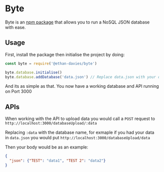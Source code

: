 # Byte
Byte is an [npm package](https://www.npmjs.com/package/@ethan-davies/byte) that allows you to run a NoSQL JSON database with ease.

## Usage
First, install the package then initialise the project by doing:
```js
const byte = require('@ethan-davies/byte')

byte.database.initialise()
byte.database.addDatabase('data.json') // Replace data.json with your database name (keep the .json)
```
And its as simple as that. You now have a working database and API running on Port 3000

## APIs
When working with the API to upload data you would call a `POST` request to `http://localhost:3000/databaseUpload/:data`

Replacing `:data` with the database name, for exmaple if you had your data in `data.json` you would put `http://localhost:3000/databaseUpload/data`

Then your body would be as an example:

```json
{
  "json": {"TEST": "data1", "TEST 2": "data2"}
}
```

